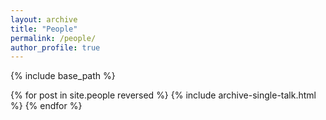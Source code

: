 ```yaml
---
layout: archive
title: "People"
permalink: /people/
author_profile: true
---
```


{% include base_path %}

{% for post in site.people reversed %}
  {% include archive-single-talk.html %}
{% endfor %}
